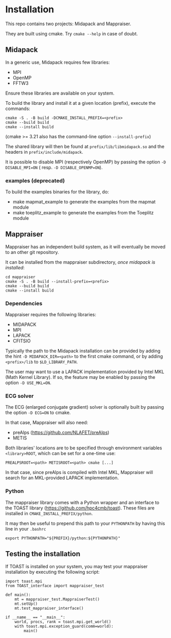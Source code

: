 # Installation

This repo contains two projects: Midapack and Mappraiser.

They are built using cmake. Try `cmake --help` in case of doubt.

## Midapack

In a generic use, Midapack requires few libraries:

- MPI
- OpenMP
- FFTW3

Ensure these libraries are available on your system.

To build the library and install it at a given location (prefix), execute the commands:

```
cmake -S . -B build -DCMAKE_INSTALL_PREFIX=<prefix>
cmake --build build
cmake --install build
```
(cmake >= 3.21 also has the command-line option `--install-prefix`)

The shared library will then be found at `prefix/lib/libmidapack.so` and the headers in `prefix/include/midapack`.

It is possible to disable MPI (respectively OpenMP) by passing the option `-D DISABLE_MPI=ON` (
resp. `-D DISABLE_OPENMP=ON`).

[//]: # (TODO Add help text to display when calling cmake --help ?)

### examples (deprecated)

To build the examples binaries for the library, do:

- make mapmat_example to generate the examples from the mapmat module
- make toeplitz_example to generate the examples from the Toeplitz module

## Mappraiser

Mappraiser has an independent build system, as it will eventually be moved to an other git repository.

It can be installed from the mappraiser subdirectory, *once midapack is installed*:

```
cd mappraiser
cmake -S . -B build --install-prefix=<prefix>
cmake --build build
cmake --install build
```

### Dependencies

Mappraiser requires the following libraries:

- MIDAPACK
- MPI
- LAPACK
- CFITSIO

Typically the path to the Midapack installation can be provided by adding the hint `-D MIDAPACK_DIR=<path>`
to the first cmake command, or by adding `<prefix>/lib` to `$LD_LIBRARY_PATH`.

The user may want to use a LAPACK implementation provided by Intel MKL (Math Kernel Library).
If so, the feature may be enabled by passing the option `-D USE_MKL=ON`.

### ECG solver

The ECG (enlarged conjugate gradient) solver is optionally built by passing the option `-D ECG=ON` to cmake.

In that case, Mappraiser will also need:

- preAlps (https://github.com/NLAFET/preAlps)
- METIS

Both libraries' locations are to be specified through environment variables `<library>ROOT`, which can be set for a
one-time use:

```
PREALPSROOT=<path> METISROOT=<path> cmake [...]
```

In that case, since preAlps is compiled with Intel MKL, Mappraiser will search for an
MKL-provided LAPACK implementation.

### Python

The mappraiser library comes with a Python wrapper and an interface to the TOAST library
(https://github.com/hpc4cmb/toast). These files are installed in `CMAKE_INSTALL_PREFIX/python`.

It may then be useful to prepend this path to your `PYTHONPATH` by having this line in your `.bashrc`
```
export PYTHONPATH="${PREFIX}/python:${PYTHONPATH}"
```

## Testing the installation

If TOAST is installed on your system, you may test your mappraiser installation by executing the following script:
```
import toast.mpi
from TOAST_interface import mappraiser_test

def main():
    mt = mappraiser_test.MappraiserTest()
    mt.setUp()
    mt.test_mappraiser_interface()

if __name__ == "__main__":
    world, procs, rank = toast.mpi.get_world()
    with toast.mpi.exception_guard(comm=world):
        main()
```
